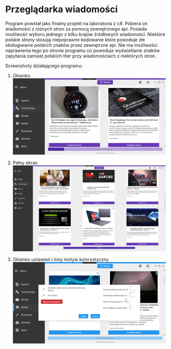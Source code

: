 # Przeglądarka wiadomości
Program powstał jako finalny projekt na laboratoria z c#. Pobiera on wiadomości z różnych stron za pomocą zewnętrznego api.
Posiada możliwość wyboru jednego z kilku krajów źródłowych wiadomości. 
Niektóre polskie strony stosują niepoprawne kodowanie które powoduje złe obsługiwanie polskich znaków przez zewnętrzne api. Nie ma możliwości naprawienia tego po stronie programu co powoduje wyświetlanie znaków zapytania zamiast polskich liter przy wiadomościach z niektórych stron.

Screenshoty działającego programu:
1) Okienko
![Example 1 screenshot](https://github.com/kamil-szprych/NewsViewer/blob/master/example1.png)

2) Pełny ekran
![Example 2 screenshot](https://github.com/kamil-szprych/NewsViewer/blob/master/example2.png)

3) Okienko ustawień i inny motyw kolorystyczny
![Example 3 screenshot](https://github.com/kamil-szprych/NewsViewer/blob/master/example3.png)
